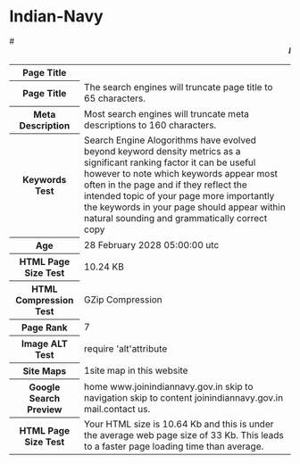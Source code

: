 # Indian-Navy
<html>
#<MARQUEE><b><i>Indian Navy</i></b></MARQUEE>
<table>
<tr>
<th><b>Page Title</b></th>
</tr>
<tr>

<th>Page Title</th>

<td>The search engines will truncate page title to 65 characters. </td>

</tr>

<tr>

<th>Meta Description</th>
<td>Most search engines will truncate meta descriptions to 160 characters.</td>


</tr>

<tr>

<th>Keywords Test</th>
<td>Search Engine Alogorithms have evolved beyond keyword density metrics as a significant ranking factor it can be useful however to note which keywords appear most often in the page and if they reflect the intended topic of your page more importantly the keywords in your page should appear within natural sounding and grammatically correct copy</td>

</tr>

<tr>

<th>Age</th>

<td>28 February 2028 05:00:00 utc</td>

</tr>

<tr>


<th>HTML Page Size Test</th>

<td>10.24 KB</td>

</tr>

<tr>

<th>HTML Compression Test</th>

<td>GZip Compression</td>

</tr>

<tr>


<th>Page Rank</th>
<td>7</td>

</tr>

<tr>

<th>Image ALT Test</th>
<td>require 'alt'attribute</td>
</tr>

<tr>

<th>Site Maps</th>

<td>1site map in this website</td>

</tr>

<tr>

<th>Google Search Preview</th>

<td>home www.joinindiannavy.gov.in  skip to navigation skip to content joinindiannavy.gov.in mail.contact us.</td>

</tr>
<tr>
<th>HTML Page Size Test</th>
<td> Your HTML size is 10.64 Kb and this is under the average web page size of 33 Kb. 
This leads to a faster page loading time than average.</td>
</tr>
</table>
</html>
